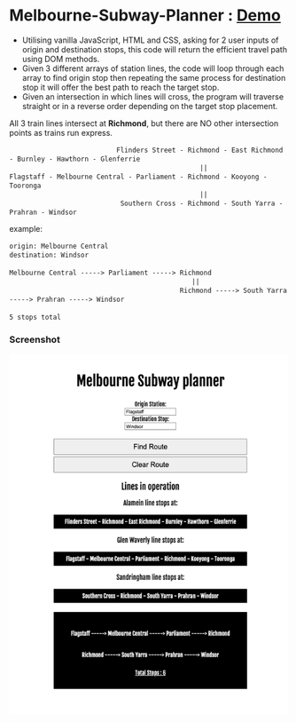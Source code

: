 # Melbourne-Subway-Planner  : <a href="https://sirvand.github.io/Melbourne-Subway-Planner/"> Demo </a>


- Utilising vanilla JavaScript, HTML and CSS, asking for 2 user inputs of origin and destination stops, this code will return the efficient travel path using DOM methods.
- Given 3 different arrays of station lines, the code will loop through each array to find origin stop then repeating the same process for destination stop it will offer the best path to reach the target stop.
- Given an intersection in which lines will cross, the program will traverse straight or in a reverse order depending on the target stop placement. 

All 3 train lines intersect at **Richmond**, but there are NO other intersection points as trains run express.




```
                           Flinders Street - Richmond - East Richmond - Burnley - Hawthorn - Glenferrie
                                                ||
Flagstaff - Melbourne Central - Parliament - Richmond - Kooyong - Tooronga
                                                ||
                            Southern Cross - Richmond - South Yarra - Prahran - Windsor
```


example: 
```
origin: Melbourne Central
destination: Windsor

Melbourne Central -----> Parliament -----> Richmond 
                                              ||
                                           Richmond -----> South Yarra -----> Prahran -----> Windsor
                                           
5 stops total   
```
### Screenshot
![Screenshot](Screenshot_Subway.png)

